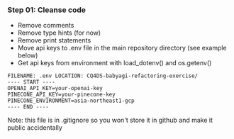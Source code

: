 ### Step 01: Cleanse code

- Remove comments
- Remove type hints (for now)
- Remove print statements
- Move api keys to .env file in the main repository directory (see example below)
- Get api keys from environment with load_dotenv() and os.getenv()

```
FILENAME: .env LOCATION: CQ4DS-babyagi-refactoring-exercise/
---- START ----
OPENAI_API_KEY=your-openai-key
PINECONE_API_KEY=your-pinecone-key
PINECONE_ENVIRONMENT=asia-northeast1-gcp
---- END ----
```

Note: this file is in .gitignore so you won't store it in github and make it public accidentally
